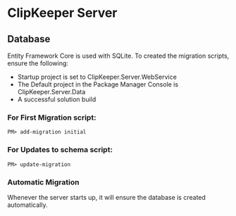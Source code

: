 # ClipKeeper Server

## Database
Entity Framework Core is used with SQLite.  To created the migration scripts, ensure the following:

* Startup project is set to ClipKeeper.Server.WebService
* The Default project in the Package Manager Console is ClipKeeper.Server.Data
* A successful solution build

### For First Migration script:
```
PM> add-migration initial
```

### For Updates to schema script:
```
PM> update-migration
```

### Automatic Migration
Whenever the server starts up, it will ensure the database is created automatically.

